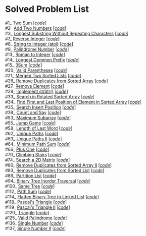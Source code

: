 # Solved Problem List  

#1_ [Two Sum](https://leetcode.com/problems/two-sum/) [*[code](TwoSum.py)*]  
#2_ [Add Two Numbers](https://leetcode.com/problems/add-two-numbers/) [*[code](AddTwoNumbers.py)*]  
#3_ [Longest Substring Without Repeating Characters](https://leetcode.com/problems/longest-substring-without-repeating-characters/) [*[code](LongestSubstringWithoutRepeatingCharacters.py)*]  
#7_ [Reverse Integer](https://leetcode.com/problems/reverse-integer/) [*[code](ReverseInteger.py)*]  
#8_ [String to Integer (atoi)](https://leetcode.com/problems/string-to-integer-atoi/) [*[code](StringToIntegerAtoi.py)*]  
#9_ [Palindrome Number](https://leetcode.com/problems/palindrome-number/) [*[code](PalindromeNumber.py)*]  
#13_ [Roman to Integer](https://leetcode.com/problems/roman-to-integer/) [*[code](RomanToInteger.py)*]  
#14_ [Longest Common Prefix](https://leetcode.com/problems/longest-common-prefix/) [*[code](LongestCommonPrefix.py)*]  
#15_ [3Sum](https://leetcode.com/problems/3sum/) [*[code](3Sum.py)*]  
#20_ [Valid Parentheses](https://leetcode.com/problems/valid-parentheses/) [*[code](ValidParentheses.py)*]  
#21_ [Merged Two Sorted Lists](https://leetcode.com/problems/merge-two-sorted-lists/) [*[code](MergedTwoSortedLists.py)*]  
#26_ [Remove Duplicates from Sorted Array](https://leetcode.com/problems/remove-duplicates-from-sorted-array/) [*[code](RemoveDuplicatesFromSortedArray.py)*]  
#27_ [Remove Element](https://leetcode.com/problems/remove-element/) [*[code](RemoveElement.py)*]  
#28_ [Implement strStr()](https://leetcode.com/problems/implement-strstr/) [*[code](ImplementStrStr().py)*]  
#33_ [Search in Rotated Sorted Array](https://leetcode.com/problems/search-in-rotated-sorted-array/) [*[code](SearchInRotatedSortedArray.py)*]  
#34_ [Find First and Last Position of Element in Sorted Array](https://leetcode.com/problems/find-first-and-last-position-of-element-in-sorted-array/) [*[code](FindFirstAndLastPositionOfElementInSortedArray.py)*]  
#35_ [Search Insert Position](https://leetcode.com/problems/search-insert-position/) [*[code](SearchInsertPosition.py)*]  
#38_ [Count and Say](https://leetcode.com/problems/count-and-say/) [*[code](CountAndSay.py)*]  
#53_ [Maximum Subarray](https://leetcode.com/problems/maximum-subarray/) [*[code](MaximumSubarray.py)*]  
#55_ [Jump Game](https://leetcode.com/problems/jump-game/) [*[code](JumpGame.py)*]  
#58_ [Length of Last Word](https://leetcode.com/problems/length-of-last-word/) [*[code](LengthOfLastWord.py)*]  
#62_ [Unique Paths](https://leetcode.com/problems/unique-paths/) [*[code](UniquePaths.py)*]  
#63_ [Unique Paths II](https://leetcode.com/problems/unique-paths-ii/) [*[code](UniquePathsII.py)*]  
#64_ [Minimum Path Sum](https://leetcode.com/problems/minimum-path-sum/) [*[code](MinimumPathSum.py)*]  
#66_ [Plus One](https://leetcode.com/problems/plus-one/) [*[code](PlusOne.py)*]  
#70_ [Climbing Stairs](https://leetcode.com/problems/climbing-stairs/) [*[code](ClimbingStairs.py)*]  
#74_ [Search a 2D Matrix](https://leetcode.com/problems/search-a-2d-matrix/) [*[code](SearchA2DMatrix.py)*]  
#80_ [Remove Duplicates from Sorted Array II](https://leetcode.com/problems/remove-duplicates-from-sorted-array-ii/) [*[code](RemoveDuplicatesFromSortedArrayII.py)*]  
#83_ [Remove Duplicates from Sorted List](https://leetcode.com/problems/remove-duplicates-from-sorted-list/) [*[code](RemoveDuplicatesFromSortedList.py)*]  
#86_ [Partition List](https://leetcode.com/problems/partition-list/) [*[code](PartitionList.py)*]  
#94_ [Binary Tree Inorder Traversal](https://leetcode.com/problems/binary-tree-inorder-traversal/) [*[code](BinaryTreeInorderTraversal.py)*]  
#100_ [Same Tree](https://leetcode.com/problems/same-tree/) [*[code](SameTree.py)*]  
#112_ [Path Sum](https://leetcode.com/problems/path-sum/) [*[code](PathSum.py)*]  
#114_ [Flatten Binary Tree to Linked List](https://leetcode.com/problems/flatten-binary-tree-to-linked-list/) [*[code](FlattenBinaryTreeToLinkedList.py)*]  
#118_ [Pascal's Triangle](https://leetcode.com/problems/pascals-triangle/) [*[code](PascalsTriangle.py)*]  
#119_ [Pascal's Triangle II](https://leetcode.com/problems/pascals-triangle-ii/) [*[code](PascalsTriangleII.py)*]  
#120_ [Triangle](https://leetcode.com/problems/triangle/) [*[code](Triangle.py)*]  
#125_ [Valid Palindrome](https://leetcode.com/problems/valid-palindrome/) [*[code](ValidPalindrome.py)*]  
#136_ [Single Number](https://leetcode.com/problems/single-number/) [*[code](SingleNumber.py)*]  
#137_ [Single Number II](https://leetcode.com/problems/single-number-ii/) [*[code](SingleNumberII.py)*]  
